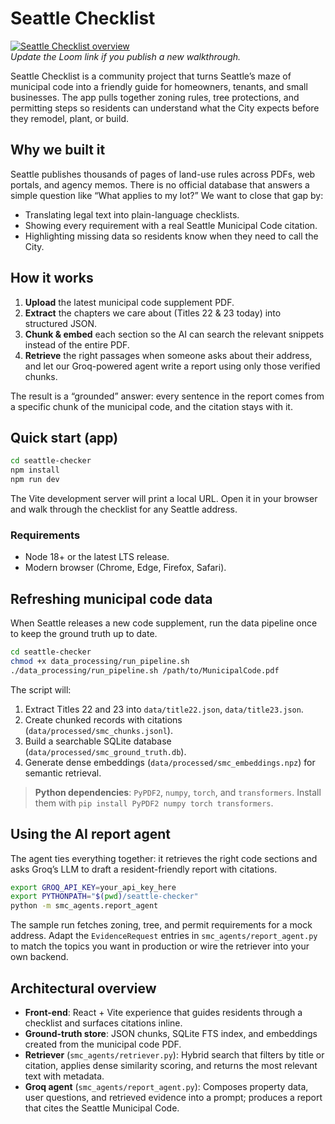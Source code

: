 # Seattle Checklist

[![Seattle Checklist overview](https://cdn.loom.com/sessions/thumbnails/d4af27ac8770436d9edee1bc32035834-with-play.png)](https://www.loom.com/share/d4af27ac8770436d9edee1bc32035834)  
_Update the Loom link if you publish a new walkthrough._

Seattle Checklist is a community project that turns Seattle’s maze of municipal
code into a friendly guide for homeowners, tenants, and small businesses. The
app pulls together zoning rules, tree protections, and permitting steps so
residents can understand what the City expects before they remodel, plant, or
build.

## Why we built it

Seattle publishes thousands of pages of land-use rules across PDFs, web portals,
and agency memos. There is no official database that answers a simple question
like “What applies to my lot?” We want to close that gap by:

- Translating legal text into plain-language checklists.
- Showing every requirement with a real Seattle Municipal Code citation.
- Highlighting missing data so residents know when they need to call the City.

## How it works

1. **Upload** the latest municipal code supplement PDF.
2. **Extract** the chapters we care about (Titles 22 & 23 today) into structured
   JSON.
3. **Chunk & embed** each section so the AI can search the relevant snippets
   instead of the entire PDF.
4. **Retrieve** the right passages when someone asks about their address, and
   let our Groq-powered agent write a report using only those verified chunks.

The result is a “grounded” answer: every sentence in the report comes from a
specific chunk of the municipal code, and the citation stays with it.

## Quick start (app)

```bash
cd seattle-checker
npm install
npm run dev
```

The Vite development server will print a local URL. Open it in your browser and
walk through the checklist for any Seattle address.

### Requirements

- Node 18+ or the latest LTS release.
- Modern browser (Chrome, Edge, Firefox, Safari).

## Refreshing municipal code data

When Seattle releases a new code supplement, run the data pipeline once to keep
the ground truth up to date.

```bash
cd seattle-checker
chmod +x data_processing/run_pipeline.sh
./data_processing/run_pipeline.sh /path/to/MunicipalCode.pdf
```

The script will:

1. Extract Titles 22 and 23 into `data/title22.json`, `data/title23.json`.
2. Create chunked records with citations (`data/processed/smc_chunks.jsonl`).
3. Build a searchable SQLite database (`data/processed/smc_ground_truth.db`).
4. Generate dense embeddings (`data/processed/smc_embeddings.npz`) for semantic
   retrieval.

> **Python dependencies**: `PyPDF2`, `numpy`, `torch`, and `transformers`. Install
> them with `pip install PyPDF2 numpy torch transformers`.

## Using the AI report agent

The agent ties everything together: it retrieves the right code sections and
asks Groq’s LLM to draft a resident-friendly report with citations.

```bash
export GROQ_API_KEY=your_api_key_here
export PYTHONPATH="$(pwd)/seattle-checker"
python -m smc_agents.report_agent
```

The sample run fetches zoning, tree, and permit requirements for a mock address.
Adapt the `EvidenceRequest` entries in `smc_agents/report_agent.py` to match the
topics you want in production or wire the retriever into your own backend.

## Architectural overview

- **Front-end**: React + Vite experience that guides residents through a
  checklist and surfaces citations inline.
- **Ground-truth store**: JSON chunks, SQLite FTS index, and embeddings created
  from the municipal code PDF.
- **Retriever** (`smc_agents/retriever.py`): Hybrid search that filters by title
  or citation, applies dense similarity scoring, and returns the most relevant
  text with metadata.
- **Groq agent** (`smc_agents/report_agent.py`): Composes property data, user
  questions, and retrieved evidence into a prompt; produces a report that cites
  the Seattle Municipal Code.
